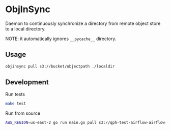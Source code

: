 ObjInSync
=========

Daemon to continuously synchronize a directory from remote object store to a local directory.

NOTE: it automatically ignores `__pycache__` directory.


Usage
-----

```bash
objinsync pull s3://bucket/objectpath ./localdir
```


Development
------------

Run tests

```bash
make test
```

Run from source

```bash
AWS_REGION=us-east-2 go run main.go pull s3://qph-test-airflow-airflow-code/airflow_home/dags ./dags
```
